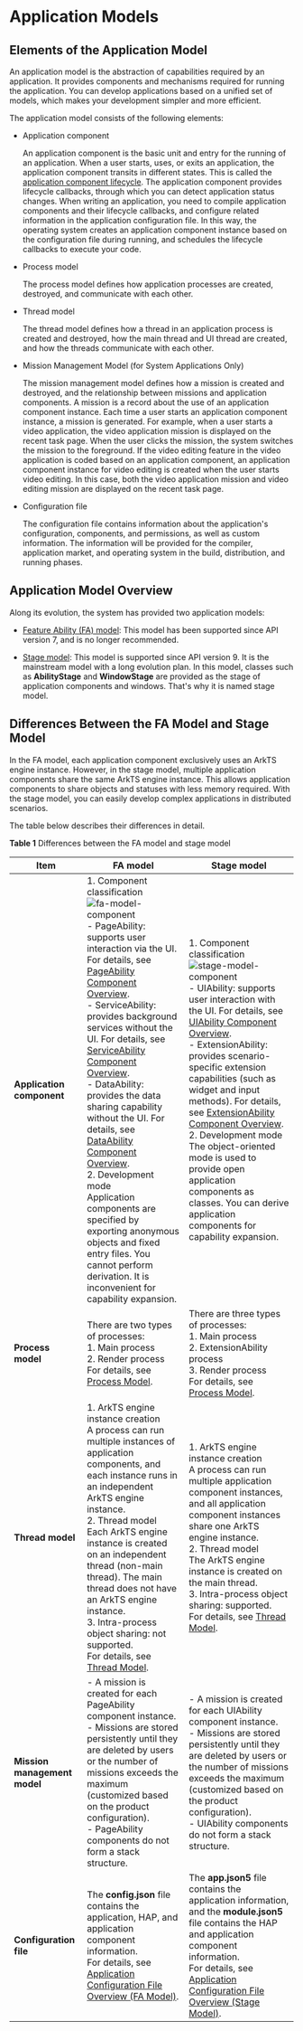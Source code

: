 # Application Models

<!--Kit: Ability Kit-->
<!--Subsystem: Ability-->
<!--Owner: @ccllee1-->
<!--Designer: @ccllee1-->
<!--Tester: @lixueqing513-->

## Elements of the Application Model

An application model is the abstraction of capabilities required by an application. It provides components and mechanisms required for running the application. You can develop applications based on a unified set of models, which makes your development simpler and more efficient.


The application model consists of the following elements:


- Application component
   
   An application component is the basic unit and entry for the running of an application. When a user starts, uses, or exits an application, the application component transits in different states. This is called the [application component lifecycle](uiability-lifecycle.md). The application component provides lifecycle callbacks, through which you can detect application status changes. When writing an application, you need to compile application components and their lifecycle callbacks, and configure related information in the application configuration file. In this way, the operating system creates an application component instance based on the configuration file during running, and schedules the lifecycle callbacks to execute your code.

- Process model

   The process model defines how application processes are created, destroyed, and communicate with each other.

- Thread model

   The thread model defines how a thread in an application process is created and destroyed, how the main thread and UI thread are created, and how the threads communicate with each other.

- Mission Management Model (for System Applications Only)

   The mission management model defines how a mission is created and destroyed, and the relationship between missions and application components. A mission is a record about the use of an application component instance. Each time a user starts an application component instance, a mission is generated. For example, when a user starts a video application, the video application mission is displayed on the recent task page. When the user clicks the mission, the system switches the mission to the foreground. If the video editing feature in the video application is coded based on an application component, an application component instance for video editing is created when the user starts video editing. In this case, both the video application mission and video editing mission are displayed on the recent task page.

- Configuration file

   The configuration file contains information about the application's configuration, components, and permissions, as well as custom information. The information will be provided for the compiler, application market, and operating system in the build, distribution, and running phases.


## Application Model Overview

Along its evolution, the system has provided two application models:

- [Feature Ability (FA) model](ability-terminology.md#fa-model): This model has been supported since API version 7, and is no longer recommended.

- [Stage model](ability-terminology.md#stage-model): This model is supported since API version 9. It is the mainstream model with a long evolution plan. In this model, classes such as **AbilityStage** and **WindowStage** are provided as the stage of application components and windows. That's why it is named stage model.


## Differences Between the FA Model and Stage Model

In the FA model, each application component exclusively uses an ArkTS engine instance. However, in the stage model, multiple application components share the same ArkTS engine instance. This allows application components to share objects and statuses with less memory required. With the stage model, you can easily develop complex applications in distributed scenarios.

The table below describes their differences in detail.

**Table 1** Differences between the FA model and stage model

| Item| FA model| Stage model|
| -------- | -------- | -------- |
| **Application component**| 1. Component classification<br>![fa-model-component](figures/fa-model-component.png)<br>- PageAbility: supports user interaction via the UI. For details, see [PageAbility Component Overview](pageability-overview.md).<br>- ServiceAbility: provides background services without the UI. For details, see [ServiceAbility Component Overview](serviceability-overview.md).<br>- DataAbility: provides the data sharing capability without the UI. For details, see [DataAbility Component Overview](dataability-overview.md).<br>2. Development mode<br>Application components are specified by exporting anonymous objects and fixed entry files. You cannot perform derivation. It is inconvenient for capability expansion.| 1. Component classification<br>![stage-model-component](figures/stage-model-component.png)<br>- UIAbility: supports user interaction with the UI. For details, see [UIAbility Component Overview](uiability-overview.md).<br>- ExtensionAbility: provides scenario-specific extension capabilities (such as widget and input methods). For details, see [ExtensionAbility Component Overview](extensionability-overview.md).<br>2. Development mode<br>The object-oriented mode is used to provide open application components as classes. You can derive application components for capability expansion.|
| **Process model**| There are two types of processes:<br>1. Main process<br>2. Render process<br>For details, see [Process Model](process-model-fa.md).| There are three types of processes:<br>1. Main process<br>2. ExtensionAbility process<br>3. Render process<br>For details, see [Process Model](process-model-stage.md).|
| **Thread model**| 1. ArkTS engine instance creation<br>A process can run multiple instances of application components, and each instance runs in an independent ArkTS engine instance.<br>2. Thread model<br>Each ArkTS engine instance is created on an independent thread (non-main thread). The main thread does not have an ArkTS engine instance.<br>3. Intra-process object sharing: not supported.<br>For details, see [Thread Model](thread-model-fa.md).| 1. ArkTS engine instance creation<br>A process can run multiple application component instances, and all application component instances share one ArkTS engine instance.<br>2. Thread model<br>The ArkTS engine instance is created on the main thread.<br>3. Intra-process object sharing: supported.<br>For details, see [Thread Model](thread-model-stage.md).|
|<!--DelRow-->**Mission management model**| - A mission is created for each PageAbility component instance.<br>- Missions are stored persistently until they are deleted by users or the number of missions exceeds the maximum (customized based on the product configuration).<br>- PageAbility components do not form a stack structure.| - A mission is created for each UIAbility component instance.<br>- Missions are stored persistently until they are deleted by users or the number of missions exceeds the maximum (customized based on the product configuration).<br>- UIAbility components do not form a stack structure.|
| **Configuration file**| The **config.json** file contains the application, HAP, and application component information.<br>For details, see [Application Configuration File Overview (FA Model)](../quick-start/application-configuration-file-overview-fa.md).| The **app.json5** file contains the application information, and the **module.json5** file contains the HAP and application component information.<br>For details, see [Application Configuration File Overview (Stage Model)](../quick-start/application-configuration-file-overview-stage.md).|
